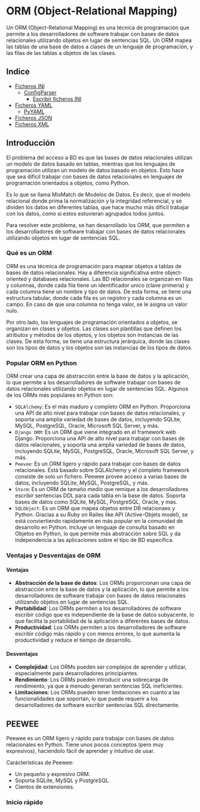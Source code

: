 <!-- omit in toc -->

# ORM (Object-Relational Mapping)

Un ORM (Object-Relational Mapping) es una técnica de programación que permite a los desarrolladores de software trabajar con bases de datos relacionales utilizando objetos en lugar de sentencias SQL. Un ORM mapea las tablas de una base de datos a clases de un lenguaje de programación, y las filas de las tablas a objetos de las clases.

<!-- omit in toc -->

## Indice

- [Ficheros INI](#ficheros-ini)
  - [ConfigParser](#configparser)
    - [Escribir ficheros INI](#escribir-ficheros-ini)
- [Ficheros YAML](#ficheros-yaml)
  - [PyYAML](#pyyaml)
- [Ficheros JSON](#ficheros-json)
- [Ficheros XML](#ficheros-xml)

## Introducción

El problema del acceso a BD es que las bases de datos relacionales utilizan un modelo de datos basado en tablas, mientras que los lenguajes de programación utilizan un modelo de datos basado en objetos. Esto hace que sea difícil trabajar con bases de datos relacionales en lenguajes de programación orientados a objetos, como Python.

Es lo que se llama MisMatch de Modelos de Datos. Es decir, que el modelo relacional donde prima la normalización y la integridad referencial, y se dividen los datos en diferentes tablas, que hace mucho más dificil trabajar con los datos, como si estos estuvieran agrupados todos juntos.

Para resolver este problema, se han desarrollado los ORM, que permiten a los desarrolladores de software trabajar con bases de datos relacionales utilizando objetos en lugar de sentencias SQL. 

### Qué es un ORM

ORM es una técmica de programación para mapear objetos a tablas de bases de datos relacionales. Hay a diferencia significativa entre object-oriented y databases relacionales.  Las BD relacionales se organizan en filas y columnas, donde cada fila tiene un identificador unico (clave primeria) y cada columna tiene un nombre y tipo de datos. De esta forma, se tiene una estructura tabular, donde cada fila es un registro y cada columna es un campo. En caso de que una columna no tenga valor, se le asigna un valor nulo.

Por otro lado, los lenguajes de programación orientados a objetos, se organizan en clases y objetos. Las clases son plantillas que definen los atributos y métodos de los objetos, y los objetos son instancias de las clases. De esta forma, se tiene una estructura jerárquica, donde las clases son los tipos de datos y los objetos son las instancias de los tipos de datos.

### Popular ORM en Python

ORM crear una capa de abstracción entre la base de datos y la aplicación, lo que permite a los desarrolladores de software trabajar con bases de datos relacionales utilizando objetos en lugar de sentencias SQL. Algunos de los ORMs más populares en Python son:

- `SQLAlchemy`: Es el más maduro y completo ORM en Python. Proporciona una API de alto nivel para trabajar con bases de datos relacionales, y soporta una amplia variedad de bases de datos, incluyendo SQLite, MySQL, PostgreSQL, Oracle, Microsoft SQL Server, y más.
- `Django ORM`: Es un ORM que viene integrado en el framework web Django. Proporciona una API de alto nivel para trabajar con bases de datos relacionales, y soporta una amplia variedad de bases de datos, incluyendo SQLite, MySQL, PostgreSQL, Oracle, Microsoft SQL Server, y más.
- `Peevee`: Es un ORM ligero y rápido para trabajar con bases de datos relacionales. Está basado sobre SQLAlchemy y el completo framework consiste de solo un fichero. Peewee provee acceso a varias bases de datos, incluyendo SQLite, MySQL, PostgreSQL, y más.
- `Storm`: Es un ORM de tamaño medio que remique a los desarrolladores escribir sentencias DDL para cada tabla en la base de datos. Soporta bases de datos como SQLite, MySQL, PostgreSQL, Oracle, y más.
- `SQLObject`: Es un ORM que mapea objetos entre DB relacionaes y Python. Gracias a su Ruby on Railes like API (Active-Objets model), se está conviertiendo rapidamente en más popular en la comunidad de desarrollo en Python. Incluye un lenguaje de consulta basado en Objetos en Python, lo que permite más abstracción sobre SQL y da independencia a las aplicaciones sobre el tipo de BD específica.

### Ventajas y Desventajas de ORM

#### Ventajas

- **Abstracción de la base de datos**: Los ORMs proporcionan una capa de abstracción entre la base de datos y la aplicación, lo que permite a los desarrolladores de software trabajar con bases de datos relacionales utilizando objetos en lugar de sentencias SQL.
- **Portabilidad**: Los ORMs permiten a los desarrolladores de software escribir código que es independiente de la base de datos subyacente, lo que facilita la portabilidad de la aplicación a diferentes bases de datos.
- **Productividad**: Los ORMs permiten a los desarrolladores de software escribir código más rápido y con menos errores, lo que aumenta la productividad y reduce el tiempo de desarrollo.

#### Desventajas

- **Complejidad**: Los ORMs pueden ser complejos de aprender y utilizar, especialmente para desarrolladores principiantes.
- **Rendimiento**: Los ORMs pueden introducir una sobrecarga de rendimiento, ya que a menudo generan sentencias SQL ineficientes.
- **Limitaciones**: Los ORMs pueden tener limitaciones en cuanto a las funcionalidades que soportan, lo que puede requerir a los desarrolladores de software escribir sentencias SQL directamente.


## PEEWEE

Peewee es un ORM ligero y rápido para trabajar con bases de datos relacionales en Python. Tiene unos pocos conceptos (pero muy expresivos), haciendolo fácil de aprender y intuitivo de usar.

Carácterísticas de Peewee:

- Un pequeño y expresivo ORM.
- Soporta SQLite, MySQL y PostgreSQL.
- Cientos de extensiones.


### Inicio rápido

